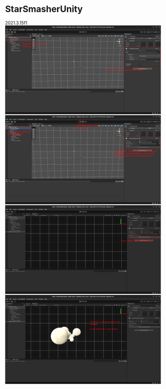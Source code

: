 # StarSmasherUnity
 2021.3.15f1
 ![Alt text](Images/unity_instructions_0.png?raw=true)
 ![Alt text](Images/unity_instructions_1.png?raw=true)
 ![Alt text](Images/unity_instructions_2.png?raw=true)
 ![Alt text](Images/unity_instructions_3.png?raw=true)
 
